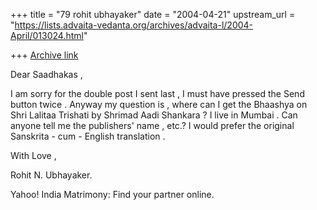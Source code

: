 +++
title = "79 rohit ubhayaker"
date = "2004-04-21"
upstream_url = "https://lists.advaita-vedanta.org/archives/advaita-l/2004-April/013024.html"

+++
[Archive link](https://lists.advaita-vedanta.org/archives/advaita-l/2004-April/013024.html)

Dear  Saadhakas ,

I  am  sorry  for  the  double  post  I sent  last , I  must  have  pressed  the  Send  button  twice .
Anyway  my  question  is , where  can  I  get  the  Bhaashya  on  Shri  Lalitaa  Trishati  by  Shrimad  Aadi  Shankara ?  I  live  in  Mumbai . Can  anyone  tell  me  the  publishers'  name , etc.?  I  would  prefer  the  original  Sanskrita - cum -  English  translation .

With  Love ,

Rohit N. Ubhayaker.




Yahoo! India Matrimony: Find your partner online.

